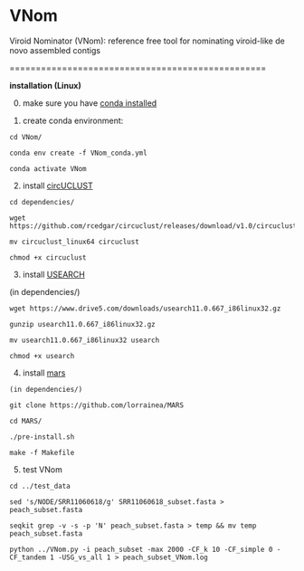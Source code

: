 # VNom
Viroid Nominator (VNom): reference free tool for nominating viroid-like de novo assembled contigs

=================================================

**installation (Linux)**

0. make sure you have [conda installed]([url](https://docs.conda.io/en/latest/miniconda.html))

1. create conda environment:

```
cd VNom/

conda env create -f VNom_conda.yml

conda activate VNom
```

2. install [circUCLUST]([url](https://github.com/rcedgar/circuclust/releases))

```
cd dependencies/

wget https://github.com/rcedgar/circuclust/releases/download/v1.0/circuclust_linux64

mv circuclust_linux64 circuclust

chmod +x circuclust
```

3. install [USEARCH]([url](https://www.drive5.com/usearch/))

(in dependencies/)

```
wget https://www.drive5.com/downloads/usearch11.0.667_i86linux32.gz

gunzip usearch11.0.667_i86linux32.gz

mv usearch11.0.667_i86linux32 usearch

chmod +x usearch
```

4. install [mars]([url](https://github.com/lorrainea/MARS))

```
(in dependencies/)

git clone https://github.com/lorrainea/MARS

cd MARS/

./pre-install.sh

make -f Makefile
```

5. test VNom

```
cd ../test_data

sed 's/NODE/SRR11060618/g' SRR11060618_subset.fasta > peach_subset.fasta

seqkit grep -v -s -p 'N' peach_subset.fasta > temp && mv temp peach_subset.fasta

python ../VNom.py -i peach_subset -max 2000 -CF_k 10 -CF_simple 0 -CF_tandem 1 -USG_vs_all 1 > peach_subset_VNom.log
```
